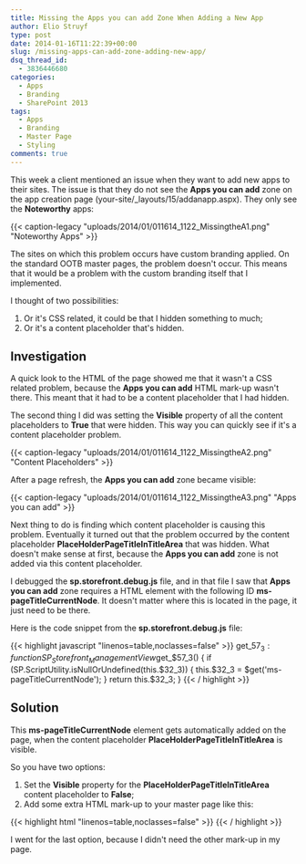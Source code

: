 ```yaml
---
title: Missing the Apps you can add Zone When Adding a New App
author: Elio Struyf
type: post
date: 2014-01-16T11:22:39+00:00
slug: /missing-apps-can-add-zone-adding-new-app/
dsq_thread_id:
  - 3836446680
categories:
  - Apps
  - Branding
  - SharePoint 2013
tags:
  - Apps
  - Branding
  - Master Page
  - Styling
comments: true
---
```


This week a client mentioned an issue when they want to add new apps to their sites. The issue is that they do not see the **Apps you can add** zone on the app creation page (your-site/_layouts/15/addanapp.aspx). They only see the **Noteworthy** apps:

{{< caption-legacy "uploads/2014/01/011614_1122_MissingtheA1.png" "Noteworthy Apps" >}}

The sites on which this problem occurs have custom branding applied. On the standard OOTB master pages, the problem doesn't occur. This means that it would be a problem with the custom branding itself that I implemented.

I thought of two possibilities:

1.  Or it's CSS related, it could be that I hidden something to much;
2.  Or it's a content placeholder that's hidden.

## Investigation

A quick look to the HTML of the page showed me that it wasn't a CSS related problem, because the **Apps you can add** HTML mark-up wasn't there. This meant that it had to be a content placeholder that I had hidden.

The second thing I did was setting the **Visible** property of all the content placeholders to **True** that were hidden. This way you can quickly see if it's a content placeholder problem.

{{< caption-legacy "uploads/2014/01/011614_1122_MissingtheA2.png" "Content Placeholders" >}}

After a page refresh, the **Apps you can add** zone became visible:

{{< caption-legacy "uploads/2014/01/011614_1122_MissingtheA3.png" "Apps you can add" >}}

Next thing to do is finding which content placeholder is causing this problem. Eventually it turned out that the problem occurred by the content placeholder **PlaceHolderPageTitleInTitleArea** that was hidden. What doesn't make sense at first, because the **Apps you can add** zone is not added via this content placeholder.

I debugged the **sp.storefront.debug.js** file, and in that file I saw that **Apps you can add** zone requires a HTML element with the following ID **ms-pageTitleCurrentNode**. It doesn't matter where this is located in the page, it just need to be there.

Here is the code snippet from the **sp.storefront.debug.js** file:

{{< highlight javascript "linenos=table,noclasses=false" >}}
get_$57_3: function SP_Storefront_ManagementView$get_$57_3() {
    if (SP.ScriptUtility.isNullOrUndefined(this.$32_3)) {
        this.$32_3 = $get('ms-pageTitleCurrentNode');
    }
    return this.$32_3;
}
{{< / highlight >}}


## Solution

This **ms-pageTitleCurrentNode** element gets automatically added on the page, when the content placeholder **PlaceHolderPageTitleInTitleArea** is visible.

So you have two options:

1.  Set the **Visible** property for the **PlaceHolderPageTitleInTitleArea** content placeholder to **False**;
2.  Add some extra HTML mark-up to your master page like this:

{{< highlight html "linenos=table,noclasses=false" >}}
<span id="ms-pageTitleCurrentNode" style="display:none;"></span>
{{< / highlight >}}

I went for the last option, because I didn't need the other mark-up in my page.